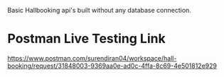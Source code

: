Basic Hallbooking api's built without any database connection.
# Postman Live Testing Link 
https://www.postman.com/surendiran04/workspace/hall-booking/request/31848003-9369aa0e-ad0c-4ffa-8c69-4e501812e929

